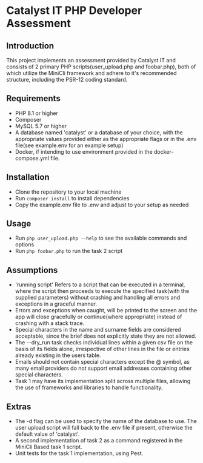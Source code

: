 # Catalyst IT PHP Developer Assessment

## Introduction
This project implements an assessment provided by Catalyst IT and consists of 2 primary PHP scripts(user_upload.php and foobar.php), both of which utilize the MiniCli framework and adhere to it's recommended structure, including the PSR-12 coding standard.

## Requirements
- PHP 8.1 or higher
- Composer
- MySQL 5.7 or higher
- A database named 'catalyst' or a database of your choice, with the appropriate values provided either as the appropriate flags or in the .env file(see example.env for an example setup)
- Docker, if intending to use environment provided in the docker-compose.yml file.

## Installation
- Clone the repository to your local machine
- Run `composer install` to install dependencies
- Copy the example.env file to .env and adjust to your setup as needed

## Usage
- Run `php user_upload.php --help` to see the available commands and options
- Run `php foobar.php` to run the task 2 script

## Assumptions
- 'running script' Refers to a script that can be executed in a terminal, where the script then proceeds to execute the specified task(with the supplied parameters) without crashing and handling all errors and exceptions in a graceful manner.
- Errors and exceptions when caught, will be printed to the screen and the app will close gracefully or continue(where appropriate) instead of crashing with a stack trace.
- Special characters in the name and surname fields are considered acceptable, since the brief does not explicitly state they are not allowed.
- The --dry_run task checks individual lines within a given csv file on the basis of its fields alone, irrespective of other lines in the file or entries already existing in the users table.
- Emails should not contain special characters except the @ symbol, as many email providers do not support email addresses containing other special characters.
- Task 1 may have its implementation split across multiple files, allowing the use of frameworks and libraries to handle functionality.

## Extras
- The -d flag can be used to specify the name of the database to use. The user upload script will fall back to the .env file if present, otherwise the default value of 'catalyst'.
- A second implementation of task 2 as a command registered in the MiniCli Based task 1 script.
- Unit tests for the task 1 implementation, using Pest.
